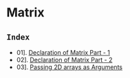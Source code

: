 # Matrix

## `Index`

- 01]. [Declaration of Matrix Part - 1](https://github.com/mr-vicky/DSA/blob/main/07%5D.%20Matrix/01_Declaration_of_Matrix_part_1.cpp.cpp)
- 02]. [Declaration of Matrix Part - 2](https://github.com/mr-vicky/DSA/blob/main/07%5D.%20Matrix/02_Declaration_of_Matrix_part_2.cpp)
- 03]. [Passing 2D arrays as Arguments](https://github.com/mr-vicky/DSA/blob/main/07%5D.%20Matrix/03_Passing_2D_arrays_as_arguments.cpp)